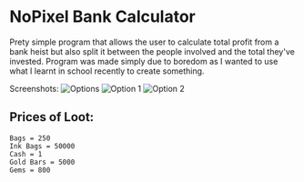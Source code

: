 # NoPixel Bank Calculator

Prety simple program that allows the user to calculate total profit from a bank heist but also split it between the people involved and the total they've invested. Program was made simply due to boredom as I wanted to use what I learnt in school recently to create something.  

Screenshots: 
![Options](https://i.starkayc.moe/7f5ynb.png)
![Option 1](https://i.starkayc.moe/fbtzVw.png)
![Option 2](https://i.starkayc.moe/Ur6iOh.png)



## Prices of Loot:
    Bags = 250
    Ink Bags = 50000
    Cash = 1
    Gold Bars = 5000
    Gems = 800
